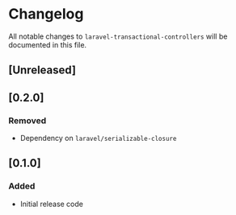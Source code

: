# Changelog

All notable changes to `laravel-transactional-controllers` will be documented in this file.

## [Unreleased]

## [0.2.0]

### Removed
- Dependency on `laravel/serializable-closure`

## [0.1.0]

### Added
- Initial release code
